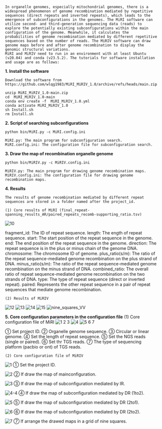     In organelle genomes, especially mitochondrial genomes, there is a widespread phenomenon of genome recombination mediated by repetitive sequences (direct repeats and inverted repeats), which leads to the emergence of subconfigurations in the genomes. The MiRI software can utilize second- and third-generation sequencing data (reads) to explore the potentially existing subconfigurations within the main configuration of the genome. Meanwhile, it calculates the probabilities of genome recombination mediated by different repetitive sequences based on the number of reads. The MiRIV software can draw genome maps before and after genome recombination to display the genomic structural variations.
    MiRI and MiRIV need to run in an environment with at least Ubuntu (v20.04) and conda (v23.5.2). The tutorials for software installation and usage are as follows:

**1. Install the software**

    Download the software from https://github.com/wlqg1983/MiRI_MiRIV_1.0/archive/refs/heads/main.zip

    unzip MiRI_MiRIV_1.0-main.zip
    cd  MiRI_MiRIV_1.0-main
    conda env create -f  MiRI_MiRIV_1.0.yml
    conda activate MiRI_MiRIV_1.0
    sh Install.sh
    rm Install.sh


**2. Script of searching subconfigurations**

    python bin/MiRI.py -c MiRI.config.ini
    
    MiRI.py: The main program for subconfiguration search.    
    MiRI.config.ini: The configuration file for subconfiguration search.


**3. Draw the map of recombination organelle genome**

    python bin/MiRIV.py -c MiRIV.config.ini
    
    MiRIV.py: The main program for drawing genome recombination maps.
    MiRIV.config.ini: The configuration file for drawing genome recombination maps.


**4. Results**

    The results of genome recombination mediated by different repeat sequences are stored in a folder named after the project_id.
   
    (1) Core results of MiRI (final_repeat-spanning_results_AR/paired_repeats_recomb-supporting_ratio.tsv)
![10](https://github.com/user-attachments/assets/3e620ae4-5afd-47bc-91b2-6398874ddc0f)

fragment_id: The ID of repeat sequence.
length: The ength of repeat sequence.
start: The start position of the repeat sequence in the genome.
end: The end position of the repeat sequence in the genome.
direction: The repeat sequence is in the plus or minus chain of the genome DNA.
chromosome: The chromosome ID of genome.
plus_ratio(s/m): The ratio of the repeat sequence-mediated genome recombination on the plus strand of DNA.
minus_ratio(s/m): The ratio of the repeat sequence-mediated genome recombination on the minus strand of DNA.
combined_ratio: The overall ratio of repeat sequence-mediated genome recombination on the two strands of DNA.
type: The type of repeat sequence (direct or inverted repeat).
paired: Represents the other repeat sequence in a pair of repeat sequences that mediate genome recombination.


    (2) Results of MiRIV
![12](https://github.com/user-attachments/assets/dc59e651-2d7c-4b4f-9142-9a4b9983bd27)
![13](https://github.com/user-attachments/assets/06688f10-42a7-4e49-8e91-6d97ed34acce)
![14](https://github.com/user-attachments/assets/7c131b36-61fd-4fbc-a7a7-4100dd7dcc81)
![15](https://github.com/user-attachments/assets/48fbbf6d-1c14-491e-bdc6-d617fd68ac81)
![nine_squares_VV](https://github.com/user-attachments/assets/b12e443b-68a5-4512-b64b-a00874525c67)

**5. Core configuration parameters in the configuration file**
    (1) Core configuration file of MiRI
![1 2 3](https://github.com/user-attachments/assets/1b8531bb-2afd-4f75-ae68-b9abf7bbb8d2)
![4](https://github.com/user-attachments/assets/cbee84a6-757f-40c1-8be3-319695dff202)
![5 6 7](https://github.com/user-attachments/assets/1c3031b7-8d18-486c-8c2d-259a46075ae9)

① Set project ID.
② Organelle genome sequence.
③ Circular or linear genome.
④ Set the length of repeat sequence.
⑤ Set the NGS reads (single or paired).
⑥ Set thr TGS reads.
⑦ The type of sequencing platform (pacbio or ont) of TGS reads.


    (2) Core configuration file of MiRIV
![1](https://github.com/user-attachments/assets/458090df-cd1f-49ea-8925-b674e7924801)
① Set the project ID.

![2](https://github.com/user-attachments/assets/31c126fc-ad1a-4673-944d-688324011518)
② If draw the map of mainconfiguration.

![3](https://github.com/user-attachments/assets/95d695cd-406f-4022-9cc4-e6d9901d573d)
③ If draw the map of subconfiguration mediated by IR.

![4-4](https://github.com/user-attachments/assets/953aac22-3942-4667-ae16-fc6e760c203f)
④ If draw the map of subconfiguration mediated by DR (1to2).

![5](https://github.com/user-attachments/assets/fd8888c0-0cbf-461c-bbc7-2d8e40ca2f94)
⑤ If draw the map of subconfiguration mediated by DR (2to1).

![6](https://github.com/user-attachments/assets/4893bb2f-a5d1-4273-835c-484f9904c6fc)
⑥ If draw the map of subconfiguration mediated by DR (2to2).

![7](https://github.com/user-attachments/assets/a4d6e947-4562-431c-a993-13268a3d1b97)
⑦ If arrange the drawed maps in a grid of nine squares.

